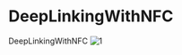 # DeepLinkingWithNFC
DeepLinkingWithNFC
![1](https://user-images.githubusercontent.com/59531305/164887806-d67f828a-e094-4cdf-a1ef-d47edd847912.PNG)
